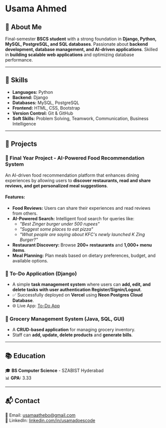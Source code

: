 # Usama Ahmed

## 🚀 About Me
Final-semester **BSCS student** with a strong foundation in **Django, Python, MySQL, PostgreSQL, and SQL databases**. Passionate about **backend development, database management, and AI-driven applications**. Skilled in **building scalable web applications** and optimizing database performance.

---

## 📌 Skills
- **Languages:** Python  
- **Backend:** Django  
- **Databases:** MySQL, PostgreSQL  
- **Frontend:** HTML, CSS, Bootstrap  
- **Version Control:** Git & GitHub  
- **Soft Skills:** Problem Solving, Teamwork, Communication, Business Intelligence  

---

## 📂 Projects

### 🔹 Final Year Project - AI-Powered Food Recommendation System
An AI-driven food recommendation platform that enhances dining experiences by allowing users to **discover restaurants, read and share reviews, and get personalized meal suggestions**.

#### Features:
- **Food Reviews:** Users can share their experiences and read reviews from others.
- **AI-Powered Search:** Intelligent food search for queries like:
  - *"Best Zinger burger under 500 rupees"*
  - *"Suggest some places to eat pizza"*
  - *"What people are saying about KFC's newly launched K Zing Burger?"*
- **Restaurant Discovery:** Browse **200+ restaurants** and **1,000+ menu items**.
- **Meal Planning:** Plan meals based on dietary preferences, budget, and available options.

### 🔹 To-Do Application (Django)
- A simple **task management system** where users can **add, edit, and delete tasks with user authentication Register/Signin/Logout**.
- ✅ Successfully deployed on **Vercel** using **Neon Postgres Cloud Database**.  
- 🌐 Live App: [To-Do App](https://whatdoing-usamadoescodes-projects.vercel.app/)

### 🔹 Grocery Management System (Java, SQL, GUI)
- A **CRUD-based application** for managing grocery inventory.
- Staff can **add, update, delete products** and **generate bills**.

---

## 📚 Education
🎓 **BS Computer Science** - SZABIST Hyderabad  
📊 **GPA:** 3.33  

---

## 📬 Contact
📧 Email: [usamaathebo@gmail.com](mailto:usamaathebo@gmail.com)  
🔗 LinkedIn: [linkedin.com/in/usamadoescode](https://linkedin.com/in/usamadoescode)
